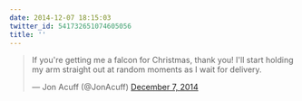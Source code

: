 ```yaml
---
date: 2014-12-07 18:15:03
twitter_id: 541732651074605056
title: ''
---
```


<blockquote class="twitter-tweet"><p lang="en" dir="ltr">If you&#39;re getting me a falcon for Christmas, thank you! I&#39;ll start holding my arm straight out at random moments as I wait for delivery.</p>&mdash; Jon Acuff (@JonAcuff) <a href="https://twitter.com/JonAcuff/status/541705210968567808?ref_src=twsrc%5Etfw">December 7, 2014</a></blockquote>
<script async src="https://platform.twitter.com/widgets.js" charset="utf-8"></script>
